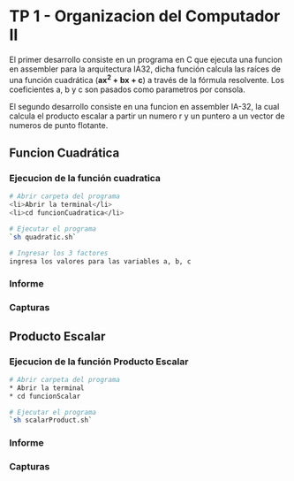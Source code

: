 # TP 1 - Organizacion del Computador II

El primer desarrollo consiste en un programa en C que ejecuta una funcion en assembler para la arquitectura IA32, dicha función calcula las raíces de una función
cuadrática (**ax<sup>2</sup> + bx + c**) a través de la fórmula resolvente. Los coeficientes a, b y c son pasados como parametros por consola.

El segundo desarrollo consiste en una funcion en assembler IA-32, la cual calcula el producto escalar a partir un numero r y un puntero a un vector de numeros de punto flotante.

## Funcion Cuadrática

### Ejecucion de la función cuadratica

``` bash
# Abrir carpeta del programa
<li>Abrir la terminal</li>
<li>cd funcionCuadratica</li>

# Ejecutar el programa
`sh quadratic.sh`

# Ingresar los 3 factores
ingresa los valores para las variables a, b, c
```

### Informe

### Capturas

## Producto Escalar

### Ejecucion de la función Producto Escalar

``` bash
# Abrir carpeta del programa
* Abrir la terminal
* cd funcionScalar

# Ejecutar el programa
`sh scalarProduct.sh`
``` 

### Informe

### Capturas
